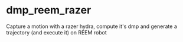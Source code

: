 dmp_reem_razer
==============

Capture a motion with a razer hydra, compute it's dmp and generate a trajectory (and execute it) on REEM robot
